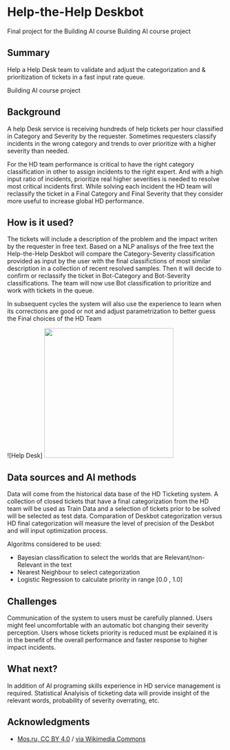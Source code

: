 <!-- This is the markdown template for the final project of the Building AI course, 
created by Reaktor Innovations and University of Helsinki. 
Copy the template, paste it to your GitHub README and edit! -->

# Help-the-Help Deskbot

Final project for the Building AI course
Building AI course project

## Summary

Help a Help Desk team to validate and adjust the categorization and & prioritization of tickets in a fast input rate queue.  

Building AI course project

## Background

A help Desk service is receiving hundreds of help tickets per hour classified in Category and Severity by the requester. Sometimes requesters classify incidents in the wrong category and trends to over prioritize with a higher severity than needed. 

For the HD team performance is critical to have the right category classification in other to assign incidents to the right expert. 
And with a high input ratio of incidents, prioritize real higher severities is needed to resolve most critical incidents first.
While solving each incident the HD team will reclassify the ticket in a Final Category and Final Severity that they consider more useful to increase global HD performance.


## How is it used?

The tickets will include a description of the problem and the impact writen by the requester in free text. Based on a NLP analisys of the free text the Help-the-Help Deskbot will compare the Category-Severity classification provided as input by the user with the final classifictions of most similar description in a collection of recent resolved samples. Then it will decide to confirm or reclassify the ticket in Bot-Category and Bot-Severity classifications. The team will now use Bot classification to prioritize and work with tickets in the queue. 

In subsequent cycles the system will also use the experience to learn when its corrections are good or not and adjust parametrization to better guess the Final choices of the HD Team

![Help Desk] <img src="https://upload.wikimedia.org/wikipedia/commons/b/b4/%D0%A0%D0%B0%D0%B1%D0%BE%D1%82%D0%B0_%D0%BC%D0%BE%D1%81%D0%BA%D0%BE%D0%B2%D1%81%D0%BA%D0%BE%D0%B3%D0%BE_%D0%BA%D0%BE%D0%BB%D0%BB-%D1%86%D0%B5%D0%BD%D1%82%D1%80%D0%B0_%D0%BF%D0%BE_%D0%B2%D0%BE%D0%BF%D1%80%D0%BE%D1%81%D0%B0%D0%BC_%D0%BA%D0%BE%D1%80%D0%BE%D0%BD%D0%B0%D0%B2%D0%B8%D1%80%D1%83%D1%81%D0%B0.jpg" width="300">


## Data sources and AI methods
Data will come from the historical data base of the HD Ticketing system. A collection of closed tickets that have a final categorization from the HD team will be used as Train Data and a selection of tickets prior to be solved will be selected as test data. Comparation of Deskbot categorization versus HD final categorization will measure the level of precision of the Deskbot and will input optimization process.
   
Algoritms considered to be used:
   * Bayesian classification to select the worlds that are Relevant/non-Relevant in the text
   * Nearest Neighbour to select categorization
   * Logistic Regression to calculate priority in range [0.0 , 1.0]
   
 
## Challenges

Communication of the system to users must be carefully planned. Users might feel uncomfortable with an automatic bot changing their severity perception. 
Users whose tickets priority is reduced must be explained it is in the benefit of the overall performance and faster response to higher impact incidents.

## What next?

In addition of AI programing skills experience in HD service management is required. Statistical Analyisis of ticketing data will provide insight of the relevant words, probability of severity overrating, etc.


## Acknowledgments

* [Mos.ru, CC BY 4.0](https://creativecommons.org/licenses/by/4.0) / [via Wikimedia Commons](https://creativecommons.org/licenses/by/2.0)

